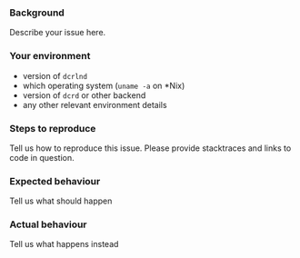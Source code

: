 ### Background

Describe your issue here.

### Your environment

* version of `dcrlnd`
* which operating system (`uname -a` on *Nix)
* version of `dcrd` or other backend
* any other relevant environment details

### Steps to reproduce

Tell us how to reproduce this issue. Please provide stacktraces and links to code in question.

### Expected behaviour

Tell us what should happen

### Actual behaviour

Tell us what happens instead
